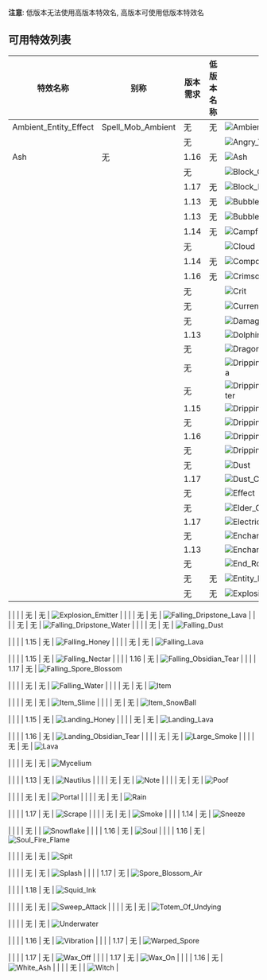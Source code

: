 **注意**: 低版本无法使用高版本特效名, 高版本可使用低版本特效名

可用特效列表
-----------

| 特效名称 | 别称 | 版本需求 | 低版本名称 | 预览图 |
| - | - | - | - | - |
| Ambient_Entity_Effect | Spell_Mob_Ambient | 无 | 无 | ![Ambient_Entity_Effect](uploads/34605cb398099ab9d4ec923b2b5b0917/Ambient_Entity_Effect.png) |
|  |  | 无 |  | ![Angry_Villager](uploads/5fbcd30a0ac3563788e770b88c7f948a/Angry_Villager.png) |
| Ash | 无 | 1.16 | 无 | ![Ash](uploads/473d8c7b9ec2af2a6dbb59dcfc079c37/Ash.png) |
|  |  | 无 |  | ![Block_Crack](uploads/351cdbd663091c35bba8a2bf09f83136/Block_Crack.png) |
|  |  | 1.17 | 无 | ![Block_Maker](uploads/f9087fcb4a20e18a8b93831b705f79c7/Block_Maker.png) |
|  |  | 1.13 | 无 | ![Bubble_Column_Up](uploads/466244d0c6b3badfea9b596478c978ba/Bubble_Column_Up.png) |
|  |  | 1.13 | 无 | ![Bubble_Pop](uploads/d1d59873e3880af088e421b25a5f368f/Bubble_Pop.png) |
|  |  | 1.14 | 无 | ![Campfire_Cosy_Smoke](uploads/de5fb2ca5fa8934130b10f07c789cf2c/Campfire_Cosy_Smoke.png) |
|  |  | 无 |  | ![Cloud](uploads/5effaa40bdcd2f689e1421ab61225130/Cloud.png) |
|  |  | 1.14 | 无 | ![Composter](uploads/3be7bed31ca7d4c2cf8ba55ba8482c03/Composter.png) |
|  |  | 1.16 | 无 | ![Crimson](uploads/f1ae6841da2dc7c98adf6d50a6864c34/Crimson.png) |
|  |  | 无 |  | ![Crit](uploads/2e5e21dad285d00f44f80d6301bf62f2/Crit.png) |
|  |  | 无 |  | ![Current_Down](uploads/842926fbd5cffbc1bdd86f315fd71de9/Current_Down.png) |
|  |  | 无 |  | ![Damage_Indicator](uploads/f030a8684d0a4fdc60236576280591e2/Damage_Indicator.png) |
|  |  | 1.13 |  | ![Dolphin](uploads/761d14f95edaa7dc4ab8547ab6d6eb04/Dolphin.png) |
|  |  | 无 |  | ![Dragon_Breath](uploads/ad5d8179d666ff1ef0f35772fffee4d0/Dragon_Breath.png) |
|  |  | 无 |  | ![Dripping_Dripstone_Lava](uploads/17845dd1d1829876b998720142078c88/Dripping_Dripstone_Lava.png) |
|  |  | 无 |  | ![Dripping_Dripstone_Water](uploads/9cf62095436379c28355fd36fc977ef0/Dripping_Dripstone_Water.png) |
|  |  | 1.15 |  | ![Dripping_Honey](uploads/490ea83f4939b9d275b6e418a1561a88/Dripping_Honey.png) |
|  |  | 无 |  | ![Dripping_Lava](uploads/4aa7f68ae6eaa7e6cbe796840b706fb9/Dripping_Lava.png) |
|  |  | 1.16 |  | ![Dripping_Obsidian_Tear](uploads/763c9c24a4fd8e5be63afc392ffa5cfe/Dripping_Obsidian_Tear.png) |
|  |  | 无 |  | ![Dripping_Water](uploads/f2baf54b4535454c13b4f0df5e7cc7e1/Dripping_Water.png) |
|  |  | 无 |  | ![Dust](uploads/e05e5a865954a67cb2b2756863fa91ff/Dust.png) |
|  |  | 1.17 |  | ![Dust_Color_Transition](uploads/2ebd9da4d46400dc876db0e27b7c2061/Dust_Color_Transition.png) |
|  |  | 无 |  | ![Effect](uploads/069b72e32a253c484a6bbb68d19a8d6a/Effect.png) |
|  |  | 无 |  | ![Elder_Guardian](uploads/a609dad3924347ea2f30009c990d35a5/Elder_Guardian.png) |
|  |  | 1.17 |  | ![Electric_Spark](uploads/204a6d54e37137a2945228d0c248d3da/Electric_Spark.png) |
|  |  | 无 |  | ![Enchant](uploads/c4fb17eb2e0297729db2f719575e48d5/Enchant.png) |
|  |  | 1.13 |  | ![Enchanted_Hit](uploads/a630a22b0d9570126e68d999ce3283e0/Enchanted_Hit.png) |
|  |  | 无 |  | ![End_Rod](uploads/aa888a729cc6c3c993e5c78c620d5f03/End_Rod.png) |
|  |  | 无 | 无 | ![Entity_Effect](uploads/36ad4e2f56f7c555aacfe34375bdc6a0/Entity_Effect.png) |
|  |  | 无 | 无 | ![Explosion](uploads/1f03f6bbb4a86b085b270552a0f1705c/Explosion.png)

 |
|  |  | 无 | 无 | ![Explosion_Emitter](uploads/d1d9c994bc72ccf264397c63bce93295/Explosion_Emitter.png) |
|  |  | 无 | 无 | ![Falling_Dripstone_Lava](uploads/83f5d247b84564373f37a852e8781610/Falling_Dripstone_Lava.png) |
|  |  | 无 | 无 | ![Falling_Dripstone_Water](uploads/2577284a136b36a290fb19d7bc42948f/Falling_Dripstone_Water.png) |
|  |  | 无 | 无 | ![Falling_Dust](uploads/284983dd51dd45d0d86bb308caa318b5/Falling_Dust.png)

 |
|  |  | 1.15 | 无 | ![Falling_Honey](uploads/9cf9fff2d4b83056221247295c26868e/Falling_Honey.png) |
|  |  | 无 | 无 | ![Falling_Lava](uploads/a49e937d4c339ba87177263c703f697b/Falling_Lava.png)

 |
|  |  | 1.15 | 无 | ![Falling_Nectar](uploads/3fd30d16ebc59d2b373cf71f7a467fa7/Falling_Nectar.png) |
|  |  | 1.16 | 无 | ![Falling_Obsidian_Tear](uploads/fa15ea9fe7e8b849487c9282ccff7eb3/Falling_Obsidian_Tear.png) |
|  |  | 1.17 | 无 | ![Falling_Spore_Blossom](uploads/53637c01537f6de4c5e47d8614402d25/Falling_Spore_Blossom.png)

 |
|  |  | 无 | 无 | ![Falling_Water](uploads/91ec4dc7de477e8d105fdb2661cd8d74/Falling_Water.png) |
|  |  | 无 | 无 | ![Item](uploads/d6ec8535605c2e22ae564f6bc4779eef/Item.png)

 |
|  |  | 无 | 无 | ![Item_Slime](uploads/89a1451b2757d3836dae01126266f641/Item_Slime.png) |
|  |  | 无 | 无 | ![Item_SnowBall](uploads/74d4e26e6bca8b95c1bc7592ede46845/Item_SnowBall.png)

 |
|  |  | 1.15 | 无 | ![Landing_Honey](uploads/d0522e7d5510858a731e39eb9c1c21ce/Landing_Honey.png) |
|  |  | 无 | 无 | ![Landing_Lava](uploads/3c3db24a89a9037763db92395ece8687/Landing_Lava.png)

 |
|  |  | 1.16 | 无 | ![Landing_Obsidian_Tear](uploads/d635a8dbc6e7acdd8177b7352edd2d6e/Landing_Obsidian_Tear.png) |
|  |  | 无 | 无 | ![Large_Smoke](uploads/48e38023147e34dab99befa81f9670b0/Large_Smoke.png) |
|  |  | 无 | 无 | ![Lava](uploads/6a7627b677434151f5bfab2a6581f3e5/Lava.png)

 |
|  |  | 无 | 无 | ![Mycelium](uploads/3d447b6eca420975d4f6c47e6c743dbb/Mycelium.png)

 |
|  |  | 1.13 | 无 | ![Nautilus](uploads/4467ef8eb80aa08230887d6c575731dc/Nautilus.png) |
|  |  | 无 | 无 | ![Note](uploads/b9b3599c580865b639f35c755fc44176/Note.png) |
|  |  | 无 | 无 | ![Poof](uploads/21f96bcaf00429d538f01d2af67facfb/Poof.png)

 |
|  |  | 无 | 无 | ![Portal](uploads/6835d7fea7ae0800878d6399f0715301/Portal.png) |
|  |  | 无 | 无 | ![Rain](uploads/7b8f5a13dfa51d94cc4331cb97efff4d/Rain.png)

 |
|  |  | 1.17 | 无 | ![Scrape](uploads/6012cc5f7e6c8c4145ed921716dfb89e/Scrape.png) |
|  |  | 无 | 无 | ![Smoke](uploads/dc274884f243efb55ff2afc3509ab79d/Smoke.png) |
|  |  | 1.14 | 无 | ![Sneeze](uploads/028b43815cf06aae1d5cb9d6ee621ad3/Sneeze.png)

 |
|  |  | 无 |  | ![Snowflake](uploads/6795820d891a3960dfd19f4d4593c66a/Snowflake.png) |
|  |  | 1.16 | 无 | ![Soul](uploads/5885ee65e09fdc694044a00e4605901a/Soul.png) |
|  |  | 1.16 | 无 | ![Soul_Fire_Flame](uploads/41443757daf31921099c614da78eb7fd/Soul_Fire_Flame.png)

 |
|  |  | 无 | 无 | ![Spit](uploads/42658e9b20eb408cc2464b490845cbc4/Spit.png)

 |
|  |  | 无 | 无 | ![Splash](uploads/9c717a4d26b4f228c92e4fa7caee1829/Splash.png) |
|  |  | 1.17 | 无 | ![Spore_Blossom_Air](uploads/86a21e1d8f8e603ca5486febfbb8a29f/Spore_Blossom_Air.png)

 |
|  |  | 1.18 | 无 | ![Squid_Ink](uploads/ea67bc577e08104a2ced4acbe3ea1835/Squid_Ink.png)

 |
|  |  | 无 | 无 | ![Sweep_Attack](uploads/3230377bf3308ec42eaf8b777dd54e36/Sweep_Attack.png) |
|  |  | 无 | 无 | ![Totem_Of_Undying](uploads/e7ba39668024f1627b5747c48424a7c0/Totem_Of_Undying.png)

 |
|  |  | 无 | 无 | ![Underwater](uploads/0d618cb15e5559c43571fa63d3c1a520/Underwater.png)

 |
|  |  | 1.16 | 无 | ![Vibration](uploads/4a61b360f3b972d9f867daf8563ec392/Vibration.png) |
|  |  | 1.17 | 无 | ![Warped_Spore](uploads/b7fd82e821c2525668616aa8dab0a06b/Warped_Spore.png)

 |
|  |  | 1.17 | 无 | ![Wax_Off](uploads/9b2fe611875788f47183a2d5796b2c32/Wax_Off.png) |
|  |  | 1.17 | 无 | ![Wax_On](uploads/3276e668e58fdff5dc58cbbbaaca507e/Wax_On.png) |
|  |  | 1.16 | 无 | ![White_Ash](uploads/b96cd5e1983dc24ec9050a759434416d/White_Ash.png) |
|  |  | 无 |  | ![Witch](uploads/8d0680962cff59bdee3bfbe02f39c483/Witch.png) |

